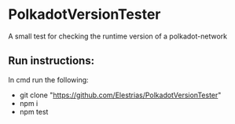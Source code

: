 # PolkadotVersionTester
A small test for checking the runtime version of a polkadot-network


## Run instructions:
 In cmd run the following:
- git clone "https://github.com/Elestrias/PolkadotVersionTester"
- npm i
- npm test
